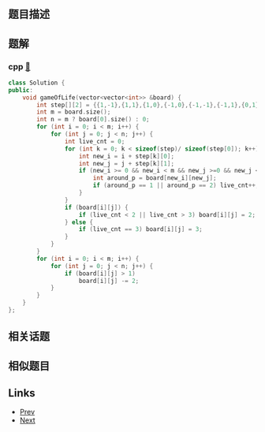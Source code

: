 
# [](https://leetcode-cn.com/problems/game-of-life)

## 题目描述



## 题解

### cpp [🔗](game-of-life.cpp) 
```cpp
class Solution {
public:
    void gameOfLife(vector<vector<int>> &board) {
        int step[][2] = {{1,-1},{1,1},{1,0},{-1,0},{-1,-1},{-1,1},{0,1},{0,-1}};
        int m = board.size();
        int n = m ? board[0].size() : 0;
        for (int i = 0; i < m; i++) {
            for (int j = 0; j < n; j++) {
                int live_cnt = 0;
                for (int k = 0; k < sizeof(step)/ sizeof(step[0]); k++) {
                    int new_i = i + step[k][0];
                    int new_j = j + step[k][1];
                    if (new_i >= 0 && new_i < m && new_j >=0 && new_j < n) {
                        int around_p = board[new_i][new_j];
                        if (around_p == 1 || around_p == 2) live_cnt++;
                    }
                }
                if (board[i][j]) {
                    if (live_cnt < 2 || live_cnt > 3) board[i][j] = 2;
                } else {
                    if (live_cnt == 3) board[i][j] = 3;
                }
            }
        }
        for (int i = 0; i < m; i++) {
            for (int j = 0; j < n; j++) {
                if (board[i][j] > 1)
                    board[i][j] -= 2;
            }
        }
    }
};
```


## 相关话题



## 相似题目



## Links

- [Prev](../move-zeroes/README.md) 
- [Next](../word-pattern/README.md) 

